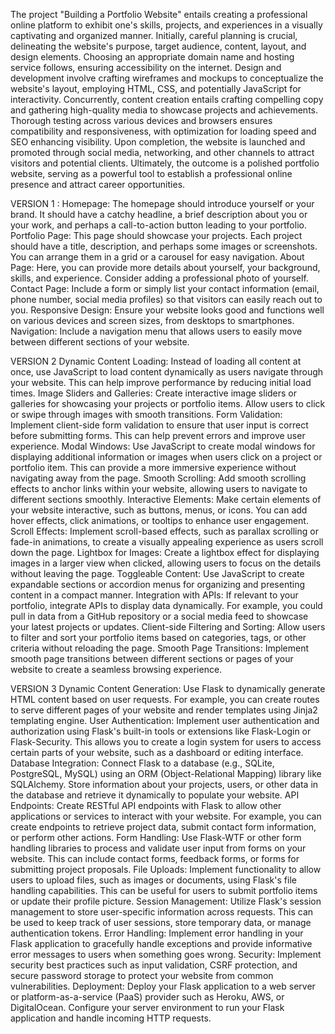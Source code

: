 The project "Building a Portfolio Website" entails creating a professional online platform to exhibit one's skills, projects, and experiences in a visually captivating and organized manner. Initially, careful planning is crucial, delineating the website's purpose, target audience, content, layout, and design elements. Choosing an appropriate domain name and hosting service follows, ensuring accessibility on the internet. Design and development involve crafting wireframes and mockups to conceptualize the website's layout, employing HTML, CSS, and potentially JavaScript for interactivity. Concurrently, content creation entails crafting compelling copy and gathering high-quality media to showcase projects and achievements. Thorough testing across various devices and browsers ensures compatibility and responsiveness, with optimization for loading speed and SEO enhancing visibility. Upon completion, the website is launched and promoted through social media, networking, and other channels to attract visitors and potential clients. Ultimately, the outcome is a polished portfolio website, serving as a powerful tool to establish a professional online presence and attract career opportunities.

VERSION 1 :
Homepage: The homepage should introduce yourself or your brand. It should have a catchy headline, a brief description about you or your work, and perhaps a call-to-action button leading to your portfolio.
Portfolio Page: This page should showcase your projects. Each project should have a title, description, and perhaps some images or screenshots. You can arrange them in a grid or a carousel for easy navigation.
About Page: Here, you can provide more details about yourself, your background, skills, and experience. Consider adding a professional photo of yourself.
Contact Page: Include a form or simply list your contact information (email, phone number, social media profiles) so that visitors can easily reach out to you.
Responsive Design: Ensure your website looks good and functions well on various devices and screen sizes, from desktops to smartphones.
Navigation: Include a navigation menu that allows users to easily move between different sections of your website.

VERSION 2 
Dynamic Content Loading: Instead of loading all content at once, use JavaScript to load content dynamically as users navigate through your website. This can help improve performance by reducing initial load times.
Image Sliders and Galleries: Create interactive image sliders or galleries for showcasing your projects or portfolio items. Allow users to click or swipe through images with smooth transitions.
Form Validation: Implement client-side form validation to ensure that user input is correct before submitting forms. This can help prevent errors and improve user experience.
Modal Windows: Use JavaScript to create modal windows for displaying additional information or images when users click on a project or portfolio item. This can provide a more immersive experience without navigating away from the page.
Smooth Scrolling: Add smooth scrolling effects to anchor links within your website, allowing users to navigate to different sections smoothly.
Interactive Elements: Make certain elements of your website interactive, such as buttons, menus, or icons. You can add hover effects, click animations, or tooltips to enhance user engagement.
Scroll Effects: Implement scroll-based effects, such as parallax scrolling or fade-in animations, to create a visually appealing experience as users scroll down the page.
Lightbox for Images: Create a lightbox effect for displaying images in a larger view when clicked, allowing users to focus on the details without leaving the page.
Toggleable Content: Use JavaScript to create expandable sections or accordion menus for organizing and presenting content in a compact manner.
Integration with APIs: If relevant to your portfolio, integrate APIs to display data dynamically. For example, you could pull in data from a GitHub repository or a social media feed to showcase your latest projects or updates.
Client-side Filtering and Sorting: Allow users to filter and sort your portfolio items based on categories, tags, or other criteria without reloading the page.
Smooth Page Transitions: Implement smooth page transitions between different sections or pages of your website to create a seamless browsing experience.

VERSION 3 
Dynamic Content Generation: Use Flask to dynamically generate HTML content based on user requests. For example, you can create routes to serve different pages of your website and render templates using Jinja2 templating engine.
User Authentication: Implement user authentication and authorization using Flask's built-in tools or extensions like Flask-Login or Flask-Security. This allows you to create a login system for users to access certain parts of your website, such as a dashboard or editing interface.
Database Integration: Connect Flask to a database (e.g., SQLite, PostgreSQL, MySQL) using an ORM (Object-Relational Mapping) library like SQLAlchemy. Store information about your projects, users, or other data in the database and retrieve it dynamically to populate your website.
API Endpoints: Create RESTful API endpoints with Flask to allow other applications or services to interact with your website. For example, you can create endpoints to retrieve project data, submit contact form information, or perform other actions.
Form Handling: Use Flask-WTF or other form handling libraries to process and validate user input from forms on your website. This can include contact forms, feedback forms, or forms for submitting project proposals.
File Uploads: Implement functionality to allow users to upload files, such as images or documents, using Flask's file handling capabilities. This can be useful for users to submit portfolio items or update their profile picture.
Session Management: Utilize Flask's session management to store user-specific information across requests. This can be used to keep track of user sessions, store temporary data, or manage authentication tokens.
Error Handling: Implement error handling in your Flask application to gracefully handle exceptions and provide informative error messages to users when something goes wrong.
Security: Implement security best practices such as input validation, CSRF protection, and secure password storage to protect your website from common vulnerabilities.
Deployment: Deploy your Flask application to a web server or platform-as-a-service (PaaS) provider such as Heroku, AWS, or DigitalOcean. Configure your server environment to run your Flask application and handle incoming HTTP requests.
